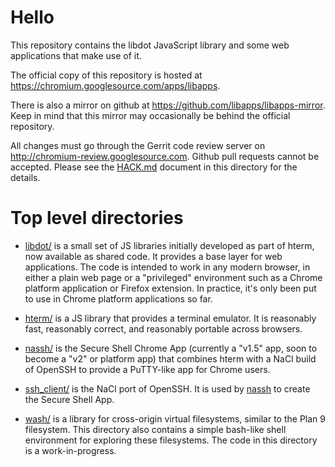 
# Hello

This repository contains the libdot JavaScript library and some web applications
that make use of it.

The official copy of this repository is hosted at
https://chromium.googlesource.com/apps/libapps.

There is also a mirror on github at https://github.com/libapps/libapps-mirror.
Keep in mind that this mirror may occasionally be behind the official
repository.

All changes must go through the Gerrit code review server on
http://chromium-review.googlesource.com.  Github pull requests cannot be
accepted.  Please see the [HACK.md](./HACK.md) document in this directory for
the details.

# Top level directories

* [libdot/](./libdot/) is a small set of JS libraries initially developed as
part of hterm, now available as shared code.  It provides a base layer for web
applications.  The code is intended to work in any modern browser, in either a
plain web page or a "privileged" environment such as a Chrome platform
application or Firefox extension.  In practice, it's only been put to use in
Chrome platform applications so far.

* [hterm/](./hterm/) is a JS library that provides a terminal emulator.  It is
reasonably fast, reasonably correct, and reasonably portable across browsers.

* [nassh/](./nassh/) is the Secure Shell Chrome App (currently a "v1.5" app,
soon to become a "v2" or platform app) that combines hterm with a NaCl build
of OpenSSH to provide a PuTTY-like app for Chrome users.

* [ssh_client/](./ssh_client/) is the NaCl port of OpenSSH.  It is used by
[nassh](./nassh/) to create the Secure Shell App.

* [wash/](./wash/) is a library for cross-origin virtual filesystems, similar to
the Plan 9 filesystem.  This directory also contains a simple bash-like shell
environment for exploring these filesystems.  The code in this directory is a
work-in-progress.
